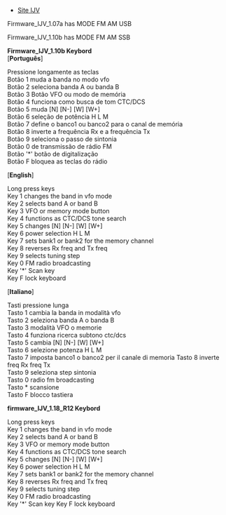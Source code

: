 * [Site IJV](https://www.universirius.com/preppers/quansheng-uv-k5-manuale-del-firmware-ijv/)


Firmware_IJV_1.07a has MODE FM AM USB

Firmware_IJV_1.10b has MODE FM AM SSB


**Firmware_IJV_1.10b Keybord**<br>
[**Português**]

Pressione longamente as teclas<br>
Botão 1 muda a banda no modo vfo<br>
Botão 2 seleciona banda A ou banda B<br>
Botão 3 Botão VFO ou modo de memória<br>
Botão 4 funciona como busca de tom CTC/DCS<br>
Botão 5 muda [N] [N-] [W] [W+] <br>
Botão 6 seleção de potência H L M<br>
Botão 7 define o banco1 ou banco2 para o canal de memória<br>
Botão 8 <reverse> inverte a frequência Rx e a frequência Tx<br>
Botão 9 seleciona o passo de sintonia<br>
Botão 0 de transmissão de rádio FM<br>
Botão '*' botão de digitalização <br>
Botão F bloquea as teclas do rádio<br>

[**English**]

Long press keys<br>
Key 1 changes the band in vfo mode<br>
Key 2 selects band A or band B<br>
Key 3 VFO or memory mode button<br>
Key 4 functions as CTC/DCS tone search<br>
Key 5 changes [N] [N-] [W] [W+] <br>
Key 6 power selection H L M<br>
Key 7 sets bank1 or bank2 for the memory channel<br>
Key 8 <reverse> reverses Rx freq and Tx freq<br>
Key 9 selects tuning step<br>
Key 0 FM radio broadcasting<br>
Key '*' Scan key <br>
Key F lock keyboard<br>

[**Italiano**]

Tasti pressione lunga<br>
Tasto 1 cambia la banda in modalità vfo<br>
Tasto 2 seleziona banda A o banda B<br>
Tasto 3 modalità VFO o memorie <br>
Tasto 4 funziona ricerca subtono ctc/dcs<br>
Tasto 5 cambia [N] [N-] [W] [W+] <br>
Tasto 6 selezione potenza H L M<br>
Tasto 7 imposta banco1 o banco2 per il canale di memoria 
Tasto 8 <reverse> inverte freq Rx freq Tx<br>
Tasto 9 seleziona step sintonia<br>
Tasto 0 radio fm broadcasting <br>
Tasto * scansione <br>
Tasto F blocco tastiera<br>



**firmware_IJV_1.18_R12 Keybord**<br>

Long press keys <br>
Key 1 changes the band in vfo mode<br> 
Key 2 selects band A or band B <br>
Key 3 VFO or memory mode button <br>
Key 4 functions as CTC/DCS tone search <br>
Key 5 changes [N] [N-] [W] [W+] <br>
Key 6 power selection H L M <br>
Key 7 sets bank1 or bank2 for the memory channel <br>
Key 8 reverses Rx freq and Tx freq <br>
Key 9 selects tuning step <br>
Key 0 FM radio broadcasting <br> 
Key '*' Scan key Key F lock keyboard <br>
